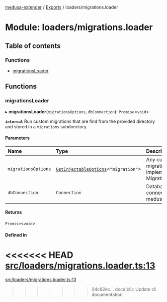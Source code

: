 [medusa-extender](../README.md) / [Exports](../modules.md) / loaders/migrations.loader

# Module: loaders/migrations.loader

## Table of contents

### Functions

- [migrationsLoader](loaders_migrations_loader.md#migrationsloader)

## Functions

### migrationsLoader

▸ **migrationsLoader**(`migrationsOptions`, `dbConnection`): `Promise`<`void`\>

**`internal`**
Run custom migrations that are find from the provided directory and stored in a `migrations` subdirectory.

#### Parameters

| Name | Type | Description |
| :------ | :------ | :------ |
| `migrationsOptions` | [`GetInjectableOptions`](core_types.md#getinjectableoptions)<``"migration"``\> | Any custom migration that implements MigrationInterface |
| `dbConnection` | `Connection` | Database connection from medusa internal |

#### Returns

`Promise`<`void`\>

#### Defined in

<<<<<<< HEAD
[src/loaders/migrations.loader.ts:13](https://github.com/adrien2p/medusa-extender/blob/8d611e7/src/loaders/migrations.loader.ts#L13)
=======
[src/loaders/migrations.loader.ts:13](https://github.com/adrien2p/medusa-extender/blob/b9aa690/src/loaders/migrations.loader.ts#L13)
>>>>>>> 04c62ec... docs(cli): Update cli documentation

